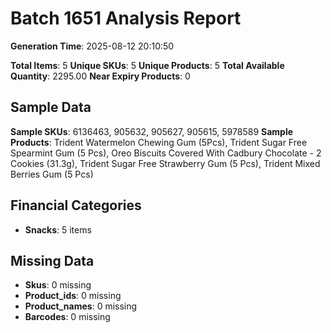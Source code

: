 # Batch 1651 Analysis Report

**Generation Time**: 2025-08-12 20:10:50

**Total Items**: 5
**Unique SKUs**: 5
**Unique Products**: 5
**Total Available Quantity**: 2295.00
**Near Expiry Products**: 0

## Sample Data
**Sample SKUs**: 6136463, 905632, 905627, 905615, 5978589
**Sample Products**: Trident Watermelon Chewing Gum (5Pcs), Trident Sugar Free Spearmint Gum (5 Pcs), Oreo Biscuits Covered With Cadbury Chocolate - 2 Cookies (31.3g), Trident Sugar Free Strawberry Gum (5 Pcs), Trident Mixed Berries Gum (5 Pcs)

## Financial Categories
- **Snacks**: 5 items

## Missing Data
- **Skus**: 0 missing
- **Product_ids**: 0 missing
- **Product_names**: 0 missing
- **Barcodes**: 0 missing

